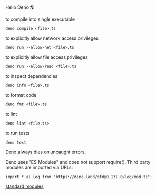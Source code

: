 Hello Deno 🌎

to compile into single executable
```
deno compile <file>.ts
```

to explicitly allow network access privileges
```
deno run --allow-net <file>.ts
```

to explicitly allow file access privileges
```
deno run --allow-read <file>.ts
```

to inspect dependencies
```
deno info <file>.ts
```

to format code
```
deno fmt <file>.ts
```

to lint
```
deno lint <file.ts>
```
to run tests
```
deno test
```

Deno always dies on uncaught errors.

Deno uses "ES Modules" and does not support require(). Third party modules are imported via URLs:
```
import * as log from "https://deno.land/std@0.137.0/log/mod.ts";
```

[standard modules](https://deno.land/std)
